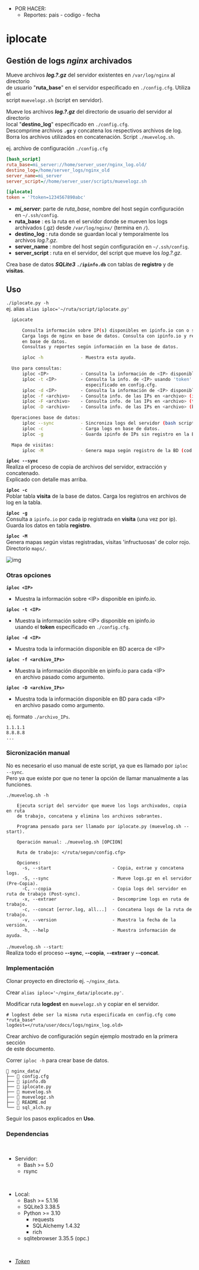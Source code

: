 + POR HACER:
  + Reportes: pais - codigo - fecha

# iplocate

## Gestión de logs *nginx* archivados

Mueve archivos ***log.?.gz*** del servidor existentes en `/var/log/nginx` al directorio  
de usuario "**ruta_base**" en el servidor especificado en `./config.cfg`. Utiliza el  
script `muevelogz.sh` (script en servidor).  

Mueve los archivos ***log.?.gz*** del directorio de usuario del servidor al directorio  
local "**destino_log**" especificado en `./config.cfg`.  
Descomprime archivos **`.gz`** y concatena los respectivos archivos de log.  
Borra los archivos utilizados en concatenación. Script `./muevelog.sh`.  

ej. archivo de configuración `./config.cfg`
```cfg
[bash_script]
ruta_base=mi_server://home/server_user/nginx_log.old/
destino_log=/home/server_logs/nginx_old
server_name=mi_server
server_script=//home/server_user/scripts/muevelogz.sh

[iplocate]
token = '?token=1234567890abc'
```
- ***mi_server***: parte de *ruta_base*, nombre del host según configuración  
  en `~/.ssh/config`.  
- **ruta_base** : es la ruta en el servidor donde se mueven los logs  
  archivados (.gz) desde `/var/log/nginx/` (termina en `/`).  
- **destino_log** : ruta donde se guardan local y temporalmente los  
  archivos *log.?.gz*.  
- **server_name** : nombre del host según configuración en `~/.ssh/config`.  
- **server_script** : ruta en el servidor, del script que mueve los *log.?.gz*.


Crea base de datos ***SQLite3*** **`./ipinfo.db`** con tablas de **registro** y de **visitas**.  

## Uso
`./iplocate.py -h`  
ej. alias `alias iploc='~/ruta/script/iplocate.py'`  
```bash
  ipLocate

      Consulta información sobre IP(s) disponibles en ipinfo.io con o sin token.
      Carga logs de nginx en base de datos. Consulta con ipinfo.io y registra
      en base de datos.
      Consultas y reportes según información en la base de datos.

      iploc -h              - Muestra esta ayuda.

  Uso para consultas:
      iploc <IP>            - Consulta la información de <IP> disponible en ipinfo.io.
      iploc -t <IP>         - Consulta la info. de <IP> usando 'token' de ipinfo.io,
                              especificado en config.cfg.
      iploc -d <IP>         - Consulta la información de <IP> disponible en base de datos.
      iploc -f <archivo>    - Consulta info. de las IPs en <archivo> (ipinfo.io).
      iploc -F <archivo>    - Consulta info. de las IPs en <archivo> (token, ipinfo.io).
      iploc -D <archivo>    - Consulta info. de las IPs en <archivo> (base de datos).

  Operaciones base de datos:
      iploc --sync          - Sincroniza logs del servidor (bash script).
      iploc -c              - Carga logs en base de datos.
      iploc -g              - Guarda ipinfo de IPs sin registro en la BD.

  Mapa de visitas:
      iploc -M              - Genera mapa según registro de la BD (cod. 200 y otros).
```

**`iploc --sync`**  
Realiza el proceso de copia de archivos del servidor, extracción y concatenado.  
Explicado con detalle mas arriba.  

**`iploc -c`**  
Poblar tabla **visita** de la base de datos. Carga los registros en archivos de log en la tabla.  

**`iploc -g`**  
Consulta a `ipinfo.io` por cada ip registrada en **visita** (una vez por ip).  
Guarda los datos en tabla **registro**.

**`iploc -M`**  
Genera mapas según vistas registradas, visitas 'infructuosas' de color rojo. Directorio `maps/`.

![img](./maps/map_thumb.svg)

### Otras opciones

**`iploc <IP>`**
  - Muestra la información sobre \<IP\> disponible en ipinfo.io.  

**`iploc -t <IP>`**
  - Muestra la información sobre \<IP\> disponible en ipinfo.io  
  usando el **token** especificado en `./config.cfg`.  

**`iploc -d <IP>`**
  - Muestra toda la información disponible en BD acerca de \<IP\>  

**`iploc -f <archivo_IPs>`**
  - Muestra la información disponible en ipinfo.io para cada \<IP\>  
  en archivo pasado como argumento.  

**`iploc -D <archivo_IPs>`**
  - Muestra toda la información disponible en BD para cada \<IP\>  
  en archivo pasado como argumento.  

ej. formato `./archivo_IPs`.  
```
1.1.1.1
8.8.8.8
...
```  

### Sicronización manual

No es necesario el uso manual de este script, ya que es llamado por `iploc --sync`.  
Pero ya que existe por que no tener la opción de llamar manualmente a las funciones.  

`./muevelog.sh -h`  
```
    Ejecuta script del servidor que mueve los logs archivados, copia en ruta
    de trabajo, concatena y elimina los archivos sobrantes.

    Programa pensado para ser llamado por iplocate.py (muevelog.sh --start).

    Operación manual: ./muevelog.sh [OPCION]

    Ruta de trabajo: </ruta/segun/config.cfg>

    Opciones:
      -s, --start                       - Copia, extrae y concatena logs.
      -S, --sync                        - Mueve logs.gz en el servidor (Pre-Copia).
      -C, --copia                       - Copia logs del servidor en ruta de trabajo (Post-sync).
      -x, --extraer                     - Descomprime logs en ruta de trabajo.
      -c, --concat [error.log, all...]  - Concatena logs de la ruta de trabajo.
      -v, --version                     - Muestra la fecha de la versión.
      -h, --help                        - Muestra información de ayuda.
```

`./muevelog.sh --start`:  
Realiza todo el proceso **--sync**,  **--copia**, **--extraer** y **--concat**.  


### Implementación
Clonar proyecto en directorio ej. `~/nginx_data`.  

Crear `alias iploc='~/nginx_data/iplocate.py'`.  

Modificar ruta **logdest** en `muevelogz.sh` y copiar en el servidor.  
```
# logdest debe ser la misma ruta especificada en config.cfg como *ruta_base*
logdest=</ruta/user/docs/logs/nginx_log.old>
```
Crear archivo de configuración según ejemplo mostrado en la primera sección  
de este documento.  

Correr `iploc -h` para crear base de datos.  

```
📂️ nginx_data/
├── 📄️ config.cfg
├── 📄️ ipinfo.db
├── 📄️ iplocate.py
├── 📄️ muevelog.sh
├── 📄️ muevelogz.sh
├── 📄️ README.md
└── 📄️ sql_alch.py
```

Seguir los pasos explicados en  **Uso**.

### Dependencias
<br>

- Servidor:
  - Bash >= 5.0
  - rsync
  
<br>  
  
- Local:
  - Bash >= 5.1.16
  - SQLite3 3.38.5
  - Python >= 3.10
    - requests
    - SQLAlchemy 1.4.32
    - rich
  - sqlitebrowser 3.35.5 (opc.)
  
<br>  
  
- *[Token](https://ipinfo.io/)*


